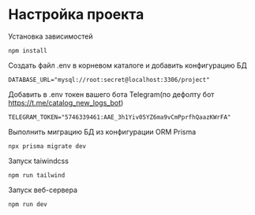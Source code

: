 # Настройка проекта

Установка зависимостей

    npm install

Создать файл .env в корневом каталоге и добавить конфигурацию БД 

    DATABASE_URL="mysql://root:secret@localhost:3306/project"

Добавить в .env токен вашего бота Telegram(по дефолту бот https://t.me/catalog_new_logs_bot) 

    TELEGRAM_TOKEN="5746339461:AAE_3h1Yiv05YZ6ma9vCmPprfhQaazKWrFA"

Выполнить миграцию БД из конфигурации ORM Prisma

    npx prisma migrate dev

Запуск taiwindcss

    npm run tailwind

Запуск веб-сервера

    npm run dev
